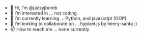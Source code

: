 - 👋 Hi, I’m @jazzyjbomb
- 👀 I’m interested in ... not coding
- 🌱 I’m currently learning ... Python, and javascript (OOP)
- 💞️ I’m looking to collaborate on ... hypixel.js by henry-santa :)
- 📫 How to reach me ... none currently

<!---
jazzyjbomb/jazzyjbomb is a ✨ special ✨ repository because its `README.md` (this file) appears on your GitHub profile.
You can click the Preview link to take a look at your changes.
--->
